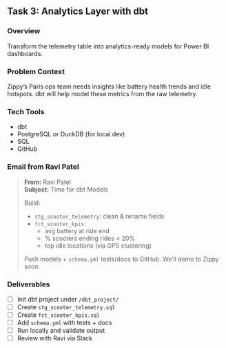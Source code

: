 ## Task 3: Analytics Layer with dbt

### Overview  
Transform the telemetry table into analytics-ready models for Power BI dashboards.

### Problem Context  
Zippy’s Paris ops team needs insights like battery health trends and idle hotspots. dbt will help model these metrics from the raw telemetry.

### Tech Tools  
- dbt  
- PostgreSQL or DuckDB (for local dev)  
- SQL  
- GitHub  

### Email from Ravi Patel

> **From:** Ravi Patel  
> **Subject:** Time for dbt Models  
>  
> Build:
> - `stg_scooter_telemetry`: clean & rename fields  
> - `fct_scooter_kpis`:  
>     - avg battery at ride end  
>     - % scooters ending rides < 20%  
>     - top idle locations (via GPS clustering)  
>  
> Push models + `schema.yml` tests/docs to GitHub. We’ll demo to Zippy soon.

### Deliverables  
- [ ] Init dbt project under `/dbt_project/`  
- [ ] Create `stg_scooter_telemetry.sql`  
- [ ] Create `fct_scooter_kpis.sql`  
- [ ] Add `schema.yml` with tests + docs  
- [ ] Run locally and validate output  
- [ ] Review with Ravi via Slack
